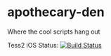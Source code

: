 apothecary-den
==============

Where the cool scripts hang out

Tess2 iOS Status: [![Build Status](https://travis-ci.org/danoli3/apothecary-den.svg?branch=tess2)](https://travis-ci.org/danoli3/apothecary-den)